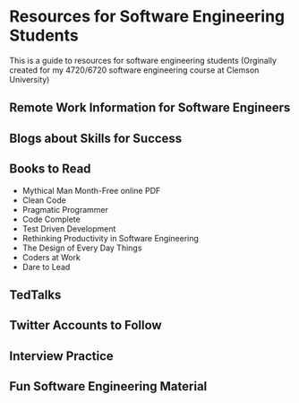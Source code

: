 # Resources for Software Engineering Students
This is a guide to resources for software engineering students 
(Orginally created for my 4720/6720 software engineering course at Clemson University)

## Remote Work Information for Software Engineers

## Blogs about Skills for Success

## Books to Read
* Mythical Man Month-Free online PDF
* Clean Code
* Pragmatic Programmer
* Code Complete
* Test Driven Development 
* Rethinking Productivity in Software Engineering 
* The Design of Every Day Things
* Coders at Work
* Dare to Lead 

## TedTalks

## Twitter Accounts to Follow

## Interview Practice

## Fun Software Engineering Material
